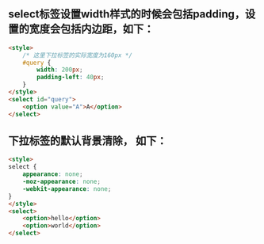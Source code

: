 ## select标签设置width样式的时候会包括padding，设置的宽度会包括内边距，如下：
```html
<style>
	/* 这里下拉标签的实际宽度为160px */
	#query {
		width: 200px;
		padding-left: 40px;
	}
</style>
<select id="query">
	<option value="A">A</option>
</select>
```

## 下拉标签的默认背景清除， 如下：
```html
<style>
select {
	appearance: none;
	-moz-appearance: none;
	-webkit-appearance: none;
}
</style>
<select>
	<option>hello</option>
	<option>world</option>
</select>
```
